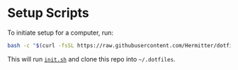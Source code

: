 # Setup Scripts

To initiate setup for a computer, run:

```sh
bash -c "$(curl -fsSL https://raw.githubusercontent.com/Hermitter/dotfiles/HEAD/setup/init.sh)"
```

This will run [`init.sh`](https://github.com/Hermitter/dotfiles/blob/HEAD/setup/init.sh) and clone this repo into `~/.dotfiles`.